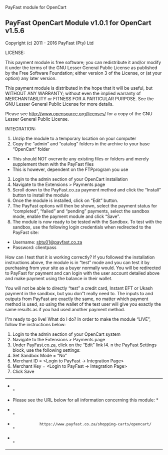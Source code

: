 

PayFast module for OpenCart

PayFast OpenCart Module v1.0.1 for OpenCart v1.5.6
-------------------------------------------------------
Copyright (c) 2011 - 2016 PayFast (Pty) Ltd

LICENSE:
 
This payment module is free software; you can redistribute it and/or modify
it under the terms of the GNU Lesser General Public License as published
by the Free Software Foundation; either version 3 of the License, or (at
your option) any later version.

This payment module is distributed in the hope that it will be useful, but
WITHOUT ANY WARRANTY; without even the implied warranty of MERCHANTABILITY
or FITNESS FOR A PARTICULAR PURPOSE. See the GNU Lesser General Public
License for more details.

Please see http://www.opensource.org/licenses/ for a copy of the GNU Lesser
General Public License.

INTEGRATION:
1. Unzip the module to a temporary location on your computer
2. Copy the “admin” and “catalog” folders in the archive to your base “OpenCart” folder
- This should NOT overwrite any existing files or folders and merely supplement them with the PayFast files
- This is however, dependent on the FTPprogram you use
3. Login to the admin section of your OpenCart installation
4. Navigate to the Extensions > Payments page
5. Scroll down to the PayFast.co.za payment method and click the “Install” button to install the module
6. Once the module is installed, click on “Edit” button.
7. The PayFast options will then be shown, select the payment status for “completed”, “failed” and “pending” payments, select the sandbox mode, enable the payment module and click “Save”.
8. The module is now ready to be tested with the Sandbox. To test with the sandbox, use the following login credentials when redirected to the PayFast site:
- Username: sbtu01@payfast.co.za
- Password: clientpass

How can I test that it is working correctly?
If you followed the installation instructions above, the module is in “test” mode and you can test it by purchasing from your site as a buyer normally would. You will be redirected to PayFast for payment and can login with the user account detailed above and make payment using the balance in their wallet.

You will not be able to directly “test” a credit card, Instant EFT or Ukash payment in the sandbox, but you don”t really need to. The inputs to and outputs from PayFast are exactly the same, no matter which payment method is used, so using the wallet of the test user will give you exactly the same results as if you had used another payment method.

I”m ready to go live! What do I do?
In order to make the module “LIVE”, follow the instructions below:

1. Login to the admin section of your OpenCart system
2. Navigate to the Extensions > Payments page
3. Under PayFast.co.za, click on the “Edit” link
I4. n the PayFast Settings block, use the following settings:
5. Set Sandbox Mode = “No”
6. Merchant ID = <Login to PayFast -> Integration Page>
7. Merchant Key = <Login to PayFast -> Integration Page>
8. Click Save

******************************************************************************
*                                                                            *
*    Please see the URL below for all information concerning this module:    *
*                                                                            *
*                 https://www.payfast.co.za/shopping-carts/opencart/         *
*                                                                            *
******************************************************************************